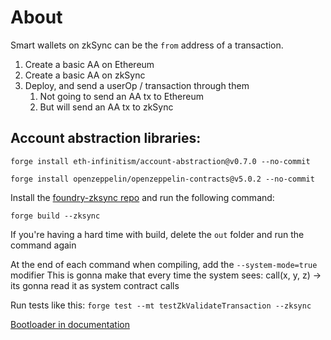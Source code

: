# About

Smart wallets on zkSync can be the `from` address of a transaction.

1. Create a basic AA on Ethereum
2. Create a basic AA on zkSync
3. Deploy, and send a userOp / transaction through them
   1. Not going to send an AA tx to Ethereum
   2. But will send an AA tx to zkSync

## Account abstraction libraries:

`forge install eth-infinitism/account-abstraction@v0.7.0 --no-commit`

`forge install openzeppelin/openzeppelin-contracts@v5.0.2 --no-commit`

Install the [foundry-zksync repo](https://github.com/matter-labs/foundry-zksync) and run the following command:

`forge build --zksync`

If you're having a hard time with build, delete the `out` folder and run the command again

At the end of each command when compiling, add the `--system-mode=true` modifier
This is gonna make that every time the system sees:
call(x, y, z) -> its gonna read it as system contract calls

Run tests like this: `forge test --mt testZkValidateTransaction --zksync`

[Bootloader in documentation](https://docs.zksync.io/zk-stack/components/zksync-evm/bootloader#bootloader)
